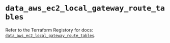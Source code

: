 # `data_aws_ec2_local_gateway_route_tables`

Refer to the Terraform Registory for docs: [`data_aws_ec2_local_gateway_route_tables`](https://registry.terraform.io/providers/hashicorp/aws/5.13.1/docs/data-sources/ec2_local_gateway_route_tables).
